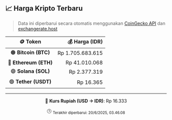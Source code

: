 

<!-- HARGA_KRIPTO -->
## 📈 Harga Kripto Terbaru

> Data ini diperbarui secara otomatis menggunakan [CoinGecko API](https://www.coingecko.com/) dan [exchangerate.host](https://exchangerate.host/)

<div align="center">

| 🪙 Token | 💰 Harga (IDR) |
|:------:|---------------:|
| 🟠 **Bitcoin (BTC)**   | Rp 1.705.683.615 |
| 🔵 **Ethereum (ETH)**  | Rp 41.010.068 |
| 🟣 **Solana (SOL)**    | Rp 2.377.319 |
| 🟢 **Tether (USDT)**   | Rp 16.365 |

---

💱 **Kurs Rupiah (USD → IDR)**: Rp 16.333

🕒 <sub>Terakhir diperbarui: 20/6/2025, 03.46.08</sub>

</div>
<!-- /HARGA_KRIPTO -->